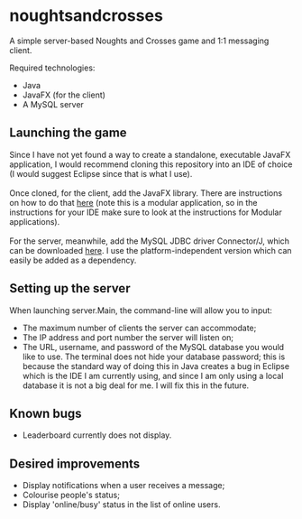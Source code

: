 # noughtsandcrosses
A simple server-based Noughts and Crosses game and 1:1 messaging client.

Required technologies:
- Java
- JavaFX (for the client)
- A MySQL server
## Launching the game
Since I have not yet found a way to create a standalone, executable JavaFX application, I would recommend cloning this repository into an IDE of choice (I would suggest Eclipse since that is what I use).<br/><br/>
Once cloned, for the client, add the JavaFX library. There are instructions on how to do that [here](https://openjfx.io/openjfx-docs/) (note this is a modular application, so in the instructions for your IDE make sure to look at the instructions for Modular applications).<br/><br/>
For the server, meanwhile, add the MySQL JDBC driver Connector/J, which can be downloaded [here](https://dev.mysql.com/downloads/connector/j/). I use the platform-independent version which can easily be added as a dependency.
## Setting up the server
When launching server.Main, the command-line will allow you to input:
- The maximum number of clients the server can accommodate;
- The IP address and port number the server will listen on;
- The URL, username, and password of the MySQL database you would like to use.
The terminal does not hide your database password; this is because the standard way of doing this in Java creates a bug in Eclipse which is the IDE I am currently using, and since I am only using a local database it is not a big deal for me. I will fix this in the future.
## Known bugs
- Leaderboard currently does not display.
## Desired improvements
- Display notifications when a user receives a message;
- Colourise people's status;
- Display 'online/busy' status in the list of online users.
